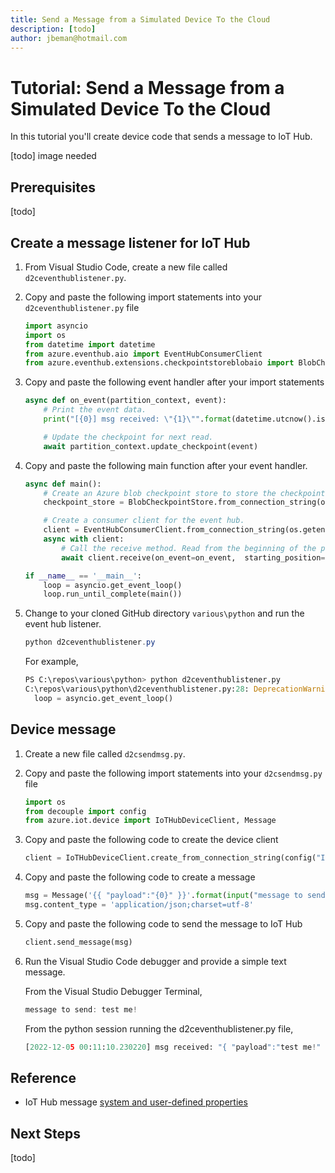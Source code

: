 ```yaml
---
title: Send a Message from a Simulated Device To the Cloud
description: [todo] 
author: jbeman@hotmail.com
---
```


# Tutorial: Send a Message from a Simulated Device To the Cloud

In this tutorial you'll create device code that sends a message to IoT Hub.

[todo] image needed

## Prerequisites

[todo]

## Create a message listener for IoT Hub

1. From Visual Studio Code, create a new file called `d2ceventhublistener.py`.
1. Copy and paste the following import statements into your `d2ceventhublistener.py` file

    ```python
    import asyncio
    import os
    from datetime import datetime
    from azure.eventhub.aio import EventHubConsumerClient
    from azure.eventhub.extensions.checkpointstoreblobaio import BlobCheckpointStore
    ```

1. Copy and paste the following event handler after your import statements

    ```python
    async def on_event(partition_context, event):
        # Print the event data.
        print("[{0}] msg received: \"{1}\"".format(datetime.utcnow().isoformat(), event.body_as_str(encoding='UTF-8')))
    
        # Update the checkpoint for next read.
        await partition_context.update_checkpoint(event)
    ```

1. Copy and paste the following main function after your event handler.

    ```python
    async def main():
        # Create an Azure blob checkpoint store to store the checkpoints.
        checkpoint_store = BlobCheckpointStore.from_connection_string(os.getenv("STORAGE_CONNECTION_STRING"), os.getenv("STORAGE_CONTAINER_NAME"))
    
        # Create a consumer client for the event hub.
        client = EventHubConsumerClient.from_connection_string(os.getenv("EVENTHUB_CONNECTION_STRING"), consumer_group="$Default", eventhub_name=os.getenv("EVENTHUB_NAME"), checkpoint_store=checkpoint_store)
        async with client:
            # Call the receive method. Read from the beginning of the partition (starting_position: "-1")
            await client.receive(on_event=on_event,  starting_position="-1")
    
    if __name__ == '__main__':
        loop = asyncio.get_event_loop()
        loop.run_until_complete(main())
    ```

1. Change to your cloned GitHub directory `various\python` and run the event hub listener.

    ```powershell
    python d2ceventhublistener.py
    ```

    For example,

    ```python
    PS C:\repos\various\python> python d2ceventhublistener.py
    C:\repos\various\python\d2ceventhublistener.py:28: DeprecationWarning: There is no current event loop
      loop = asyncio.get_event_loop()
    ```

## Device message

1. Create a new file called `d2csendmsg.py`.
1. Copy and paste the following import statements into your `d2csendmsg.py` file

    ```python
    import os
    from decouple import config
    from azure.iot.device import IoTHubDeviceClient, Message
    ```

1. Copy and paste the following code to create the device client

    ```python
    client = IoTHubDeviceClient.create_from_connection_string(config("IOTHUB_DEVICE_CONNECTION_STRING"))
    ```

1. Copy and paste the following code to create a message

    ```python
    msg = Message('{{ "payload":"{0}" }}'.format(input("message to send: ")))
    msg.content_type = 'application/json;charset=utf-8'
    ```

1. Copy and paste the following code to send the message to IoT Hub

    ```python
    client.send_message(msg)
    ```

1. Run the Visual Studio Code debugger and provide a simple text message.

    From the Visual Studio Debugger Terminal,

    ```powershell
    message to send: test me!
    ```

    From the python session running the d2ceventhublistener.py file,

    ```python
    [2022-12-05 00:11:10.230220] msg received: "{ "payload":"test me!" }"
    ```

## Reference

- IoT Hub message [system and user-defined properties](https://learn.microsoft.com/azure/iot-hub/iot-hub-devguide-messages-construct#system-properties-of-d2c-iot-hub-messages)

## Next Steps
[todo]